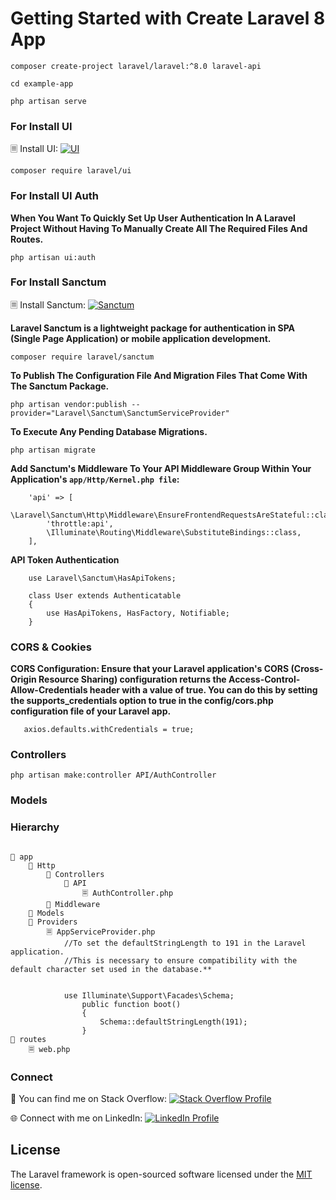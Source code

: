 # Getting Started with Create Laravel 8 App

```
composer create-project laravel/laravel:^8.0 laravel-api
 
cd example-app
 
php artisan serve
```

### For Install UI

🗏 Install UI: [![UI](https://img.shields.io/badge/Install-Laravel%20UI-orange)](https://packagist.org/packages/laravel/ui)

```composer require laravel/ui```

### For Install UI Auth

**When You Want To Quickly Set Up User Authentication In A Laravel Project Without Having To Manually Create All The Required Files And Routes.**

```php artisan ui:auth```

### For Install Sanctum

🗏 Install Sanctum: [![Sanctum](https://img.shields.io/badge/Install-Sanctum-purple)](https://laravel.com/docs/8.x/sanctum)

**Laravel Sanctum is a lightweight package for authentication in SPA (Single Page Application) or mobile application development.**

```composer require laravel/sanctum```

**To Publish The Configuration File And Migration Files That Come With The Sanctum Package.**

```php artisan vendor:publish --provider="Laravel\Sanctum\SanctumServiceProvider"```

**To Execute Any Pending Database Migrations.**

```php artisan migrate```

**Add Sanctum's Middleware To Your API Middleware Group Within Your Application's `app/Http/Kernel.php file`:**

```
    'api' => [
        \Laravel\Sanctum\Http\Middleware\EnsureFrontendRequestsAreStateful::class,
        'throttle:api',
        \Illuminate\Routing\Middleware\SubstituteBindings::class,
    ],

```

**API Token Authentication**

```
    use Laravel\Sanctum\HasApiTokens;
    
    class User extends Authenticatable
    {
        use HasApiTokens, HasFactory, Notifiable;
    }

```

### CORS & Cookies

**CORS Configuration: Ensure that your Laravel application's CORS (Cross-Origin Resource Sharing) configuration returns the Access-Control-Allow-Credentials header with a value of true. You can do this by setting the supports_credentials option to true in the config/cors.php configuration file of your Laravel app.**

```
   axios.defaults.withCredentials = true;

```

### Controllers

```php artisan make:controller API/AuthController```


### Models
### Hierarchy
```

📂 app
    📂 Http
        📂 Controllers
            📂 API
                🗏 AuthController.php
        📂 Middleware
    📂 Models
    📂 Providers
        🗏 AppServiceProvider.php
            //To set the defaultStringLength to 191 in the Laravel application.
            //This is necessary to ensure compatibility with the default character set used in the database.**

            
            use Illuminate\Support\Facades\Schema;
                public function boot()
                {
                    Schema::defaultStringLength(191);
                }
📂 routes
    🗏 web.php

```


### Connect

🔗 You can find me on Stack Overflow: [![Stack Overflow Profile](https://img.shields.io/badge/Stack%20Overflow-Profile-orange)](https://stackoverflow.com/users/10623148/muhammad-umair)

🌐 Connect with me on LinkedIn: [![LinkedIn Profile](https://img.shields.io/badge/LinkedIn-Profile-blue)](https://www.linkedin.com/in/muhammad-umair-fullstack/)



## License

The Laravel framework is open-sourced software licensed under the [MIT license](https://opensource.org/licenses/MIT).
